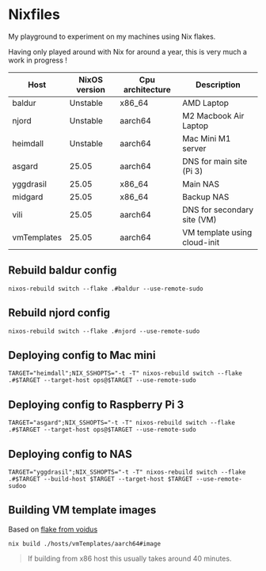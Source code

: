 # Nixfiles

My playground to experiment on my machines using Nix flakes.

Having only played around with Nix for around a year, this is very much a work in progress !

| Host | NixOS version | Cpu architecture | Description |
| --- | --- | --- | --- |
| baldur | Unstable | x86_64 | AMD Laptop |
| njord | Unstable | aarch64 | M2 Macbook Air Laptop |
| heimdall | Unstable | aarch64  | Mac Mini M1 server |
| asgard | 25.05 | aarch64 | DNS for main site (Pi 3) |
| yggdrasil | 25.05 | x86_64 | Main NAS |
| midgard | 25.05 | x86_64 | Backup NAS |
| vili | 25.05 | aarch64 | DNS for secondary site (VM) |
| vmTemplates | 25.05 | aarch64 | VM template using cloud-init |

## Rebuild baldur config

```shell
nixos-rebuild switch --flake .#baldur --use-remote-sudo
```

## Rebuild njord config

```shell
nixos-rebuild switch --flake .#njord --use-remote-sudo
```

## Deploying config to Mac mini

```shell
TARGET="heimdall";NIX_SSHOPTS="-t -T" nixos-rebuild switch --flake .#$TARGET --target-host ops@$TARGET --use-remote-sudo
```

## Deploying config to Raspberry Pi 3

```shell
TARGET="asgard";NIX_SSHOPTS="-t -T" nixos-rebuild switch --flake .#$TARGET --target-host ops@$TARGET --use-remote-sudo
```

## Deploying config to NAS

```shell
TARGET="yggdrasil";NIX_SSHOPTS="-t -T" nixos-rebuild switch --flake .#$TARGET --build-host $TARGET --target-host $TARGET --use-remote-sudoo
```

## Building VM template images

Based on [flake from voidus](https://gist.github.com/voidus/1230b200043b7f815e2513663d16353b)

```shell
nix build ./hosts/vmTemplates/aarch64#image
```

> If building from x86 host this usually takes around 40 minutes.
